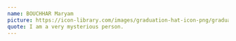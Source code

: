 ```yaml
---
name: BOUCHHAR Maryam
picture: https://icon-library.com/images/graduation-hat-icon-png/graduation-hat-icon-png-29.jpg
quote: I am a very mysterious person.
---
```

